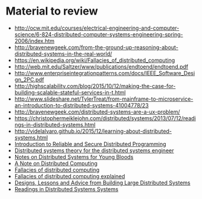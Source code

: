 # Material to review

* http://ocw.mit.edu/courses/electrical-engineering-and-computer-science/6-824-distributed-computer-systems-engineering-spring-2006/index.htm
* http://bravenewgeek.com/from-the-ground-up-reasoning-about-distributed-systems-in-the-real-world/
* https://en.wikipedia.org/wiki/Fallacies_of_distributed_computing
* http://web.mit.edu/Saltzer/www/publications/endtoend/endtoend.pdf
* http://www.enterpriseintegrationpatterns.com/docs/IEEE_Software_Design_2PC.pdf
* http://highscalability.com/blog/2015/10/12/making-the-case-for-building-scalable-stateful-services-in-t.html
* http://www.slideshare.net/TylerTreat/from-mainframe-to-microservice-an-introduction-to-distributed-systems-41004778/23
* http://bravenewgeek.com/distributed-systems-are-a-ux-problem/
* https://christophermeiklejohn.com/distributed/systems/2013/07/12/readings-in-distributed-systems.html
* http://videlalvaro.github.io/2015/12/learning-about-distributed-systems.html
* [Introduction to Reliable and Secure Distributed Programming](http://www.amazon.com/Introduction-Reliable-Secure-Distributed-Programming-ebook/dp/B008R61LBG/)
* [Distributed systems theory for the distributed systems engineer](http://the-paper-trail.org/blog/distributed-systems-theory-for-the-distributed-systems-engineer/)
* [Notes on Distributed Systems for Young Bloods](https://www.somethingsimilar.com/2013/01/14/notes-on-distributed-systems-for-young-bloods/)
* [A Note on Distributed Computing](http://citeseerx.ist.psu.edu/viewdoc/download?doi=10.1.1.41.7628&rep=rep1&type=pdf)
* [Fallacies of distributed computing](https://en.wikipedia.org/wiki/Fallacies_of_distributed_computing)
* [Fallacies of distributed computing explained](http://www.rgoarchitects.com/Files/fallacies.pdf)
* [Designs, Lessons and Advice from Building Large Distributed Systems](http://www.cs.cornell.edu/projects/ladis2009/talks/dean-keynote-ladis2009.pdf)
* [Readings in Distributed Systems
Systems](http://henryr.github.io/distributed-systems-readings/)
